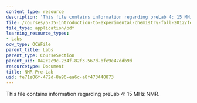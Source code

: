 ```yaml
---
content_type: resource
description: 'This file contains information regarding preLab 4: 15 MHz NMR.'
file: /courses/5-35-introduction-to-experimental-chemistry-fall-2012/fe71e06f472d8a96ea6ca8f473440873_MIT5_35F12_15MHzNMRPreLab4.pdf
file_type: application/pdf
learning_resource_types:
- Labs
ocw_type: OCWFile
parent_title: Labs
parent_type: CourseSection
parent_uid: 842c2c9c-234f-82f3-567d-bfe9e47ddb9d
resourcetype: Document
title: NMR Pre-Lab
uid: fe71e06f-472d-8a96-ea6c-a8f473440873
---
```

This file contains information regarding preLab 4: 15 MHz NMR.

